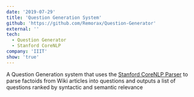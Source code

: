 ```yaml
---
date: '2019-07-29'
title: 'Question Generation System'
github: 'https://github.com/Remorax/Question-Generator'
external: ''
tech:
  - Question Generator
  - Stanford CoreNLP
company: 'IIIT'
show: 'true'
---
```


A Question Generation system that uses the [Stanford CoreNLP Parser](https://stanfordnlp.github.io/CoreNLP/) to parse factoids from Wiki articles into questions and outputs a list of questions ranked by syntactic and semantic relevance

